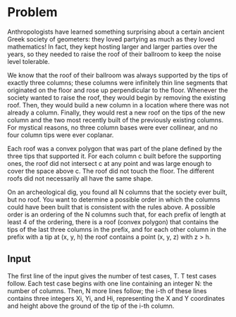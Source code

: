 # Problem

Anthropologists have learned something surprising about a certain ancient Greek society of geometers: they loved partying as much as they loved mathematics! In fact, they kept hosting larger and larger parties over the years, so they needed to raise the roof of their ballroom to keep the noise level tolerable.

We know that the roof of their ballroom was always supported by the tips of exactly three columns; these columns were infinitely thin line segments that originated on the floor and rose up perpendicular to the floor. Whenever the society wanted to raise the roof, they would begin by removing the existing roof. Then, they would build a new column in a location where there was not already a column. Finally, they would rest a new roof on the tips of the new column and the two most recently built of the previously existing columns. For mystical reasons, no three column bases were ever collinear, and no four column tips were ever coplanar.

Each roof was a convex polygon that was part of the plane defined by the three tips that supported it. For each column c built before the supporting ones, the roof did not intersect c at any point and was large enough to cover the space above c. The roof did not touch the floor. The different roofs did not necessarily all have the same shape.

On an archeological dig, you found all N columns that the society ever built, but no roof. You want to determine a possible order in which the columns could have been built that is consistent with the rules above. A possible order is an ordering of the N columns such that, for each prefix of length at least 4 of the ordering, there is a roof (convex polygon) that contains the tips of the last three columns in the prefix, and for each other column in the prefix with a tip at (x, y, h) the roof contains a point (x, y, z) with z > h.

## Input

The first line of the input gives the number of test cases, T. T test cases follow. Each test case begins with one line containing an integer N: the number of columns. Then, N more lines follow; the i-th of these lines contains three integers Xi, Yi, and Hi, representing the X and Y coordinates and height above the ground of the tip of the i-th column.

